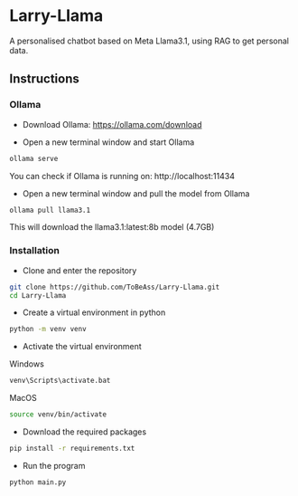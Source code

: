 # Larry-Llama
A personalised chatbot based on Meta Llama3.1, using RAG to get personal data.

## Instructions

### Ollama
* Download Ollama: https://ollama.com/download

* Open a new terminal window and start Ollama
```sh
ollama serve
```
You can check if Ollama is running on: http://localhost:11434

* Open a new terminal window and pull the model from Ollama
```sh
ollama pull llama3.1
```
This will download the llama3.1:latest:8b model (4.7GB)

### Installation
* Clone and enter the repository
```sh
git clone https://github.com/ToBeAss/Larry-Llama.git
cd Larry-Llama
```

* Create a virtual environment in python
```sh
python -m venv venv
```

* Activate the virtual environment

Windows
```sh
venv\Scripts\activate.bat
```
MacOS
```sh
source venv/bin/activate
```

* Download the required packages
```sh
pip install -r requirements.txt
```

* Run the program
```sh
python main.py
```
